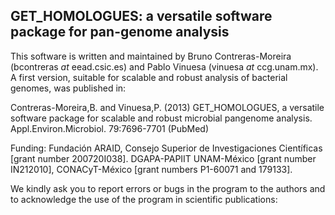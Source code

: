 ## GET_HOMOLOGUES: a versatile software package for pan-genome analysis

This software is written and maintained by Bruno Contreras-Moreira (bcontreras _at_ eead.csic.es) and Pablo Vinuesa (vinuesa _at_ ccg.unam.mx). A first version, suitable for scalable and robust analysis of bacterial genomes, was published in:

Contreras-Moreira,B. and Vinuesa,P. (2013) GET_HOMOLOGUES, a versatile software package for scalable and robust microbial pangenome analysis. Appl.Environ.Microbiol. 79:7696-7701 (PubMed)

Funding: Fundación ARAID, Consejo Superior de Investigaciones Científicas [grant number 200720I038]. DGAPA-PAPIIT UNAM-México [grant number IN212010], CONACyT-México [grant numbers P1-60071 and 179133]. 

We kindly ask you to report errors or bugs in the program to the authors and to acknowledge the use of the program in scientific publications:

